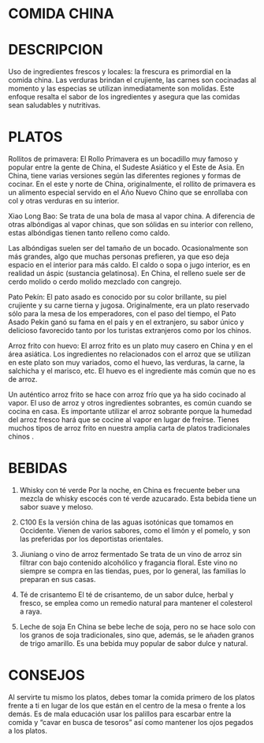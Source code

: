 #  COMIDA CHINA

# DESCRIPCION
Uso de ingredientes frescos y locales: la frescura es primordial en la comida china. Las verduras brindan el crujiente, las carnes son cocinadas al momento y las especias se utilizan inmediatamente son molidas. Este enfoque resalta el sabor de los ingredientes y asegura que las comidas sean saludables y nutritivas.

#  PLATOS
Rollitos de primavera:
El Rollo Primavera es un bocadillo muy famoso y popular entre la gente de China, el Sudeste Asiático y el Este de Asia. En China, tiene varias versiones según las diferentes regiones y formas de cocinar. En el este y norte de China, originalmente, el rollito de primavera es un alimento especial servido en el Año Nuevo Chino que se enrollaba con col y otras verduras en su interior.

Xiao Long Bao:
Se trata de una bola de masa al vapor china. A diferencia de otras albóndigas al vapor chinas, que son sólidas en su interior con relleno, estas albóndigas tienen tanto relleno como caldo.

Las albóndigas suelen ser del tamaño de un bocado. Ocasionalmente son más grandes, algo que muchas personas prefieren, ya que eso deja espacio en el interior para más caldo. El caldo o sopa o jugo interior, es en realidad un áspic (sustancia gelatinosa). En China, el relleno suele ser de cerdo molido o cerdo molido mezclado con cangrejo.

Pato Pekín:
El pato asado es conocido por su color brillante, su piel crujiente y su carne tierna y jugosa. Originalmente, era un plato reservado sólo para la mesa de los emperadores, con el paso del tiempo, el Pato Asado Pekin ganó su fama en el país y en el extranjero, su sabor único y delicioso favorecido tanto por los turistas extranjeros como por los chinos.

Arroz frito con huevo:
El arroz frito es un plato muy casero en China y en el área asiática. Los ingredientes no relacionados con el arroz que se utilizan en este plato son muy variados, como el huevo, las verduras, la carne, la salchicha y el marisco, etc. El huevo es el ingrediente más común que no es de arroz.

Un auténtico arroz frito se hace con arroz frío que ya ha sido cocinado al vapor. El uso de arroz y otros ingredientes sobrantes, es común cuando se cocina en casa. Es importante utilizar el arroz sobrante porque la humedad del arroz fresco hará que se cocine al vapor en lugar de freírse. Tienes muchos tipos de arroz frito en nuestra amplia carta de platos tradicionales chinos .

# BEBIDAS
1. Whisky con té verde
Por la noche, en China es frecuente beber una mezcla de whisky escocés con té verde azucarado. Esta bebida tiene un sabor suave y meloso.

2. C100
Es la versión china de las aguas isotónicas que tomamos en Occidente. Vienen de varios sabores, como el limón y el pomelo, y son las preferidas por los deportistas orientales.

3. Jiuniang o vino de arroz fermentado
Se trata de un vino de arroz sin filtrar con bajo contenido alcohólico y fragancia floral. Este vino no siempre se compra en las tiendas, pues, por lo general, las familias lo preparan en sus casas.

4. Té de crisantemo
El té de crisantemo, de un sabor dulce, herbal y fresco, se emplea como un remedio natural para mantener el colesterol a raya.

5. Leche de soja
En China se bebe leche de soja, pero no se hace solo con los granos de soja tradicionales, sino que, además, se le añaden granos de trigo amarillo. Es una bebida muy popular de sabor dulce y natural.

# CONSEJOS
Al servirte tu mismo los platos, debes tomar la comida primero de los platos frente a ti en lugar de los que están en el centro de la mesa o frente a los demás. Es de mala educación usar los palillos para escarbar entre la comida y “cavar en busca de tesoros” así como mantener los ojos pegados a los platos.